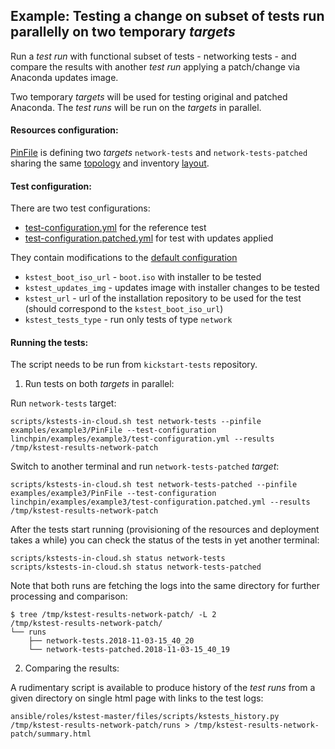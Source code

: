 Example: Testing a change on subset of tests run parallelly on two temporary *targets*
--------------------------------------------------------------------------------------

Run a *test run* with functional subset of tests - networking tests - and compare the results with another *test run* applying a patch/change via Anaconda updates image.

Two temporary *targets* will be used for testing original and patched Anaconda. The *test runs* will be run on the *targets* in parallel.

#### Resources configuration:

[PinFile](PinFile) is defining two *targets* `network-tests` and `network-tests-patched` sharing the same [topology](../../topologies/kstests.yml) and inventory [layout](../../layouts/kstests.yml).


#### Test configuration:

There are two test configurations:

* [test-configuration.yml](test-configuration.yml) for the reference test
* [test-configuration.patched.yml](test-configuration.patched.yml) for test with updates applied

They contain modifications to the [default configuration](../../../ansible/roles/kstest-master/defaults/main/test-configuration.yml)

* `kstest_boot_iso_url` - `boot.iso` with installer to be tested
* `kstest_updates_img` - updates image with installer changes to be tested
* `kstest_url` - url of the installation repository to be used for the test (should correspond to the `kstest_boot_iso_url`)
* `kstest_tests_type` - run only tests of type `network`

#### Running the tests:

The script needs to be run from `kickstart-tests` repository.

1) Run tests on both *targets* in parallel:


Run `network-tests` target:
```
scripts/kstests-in-cloud.sh test network-tests --pinfile examples/example3/PinFile --test-configuration linchpin/examples/example3/test-configuration.yml --results /tmp/kstest-results-network-patch
```
Switch to another terminal and run `network-tests-patched` *target*:

```
scripts/kstests-in-cloud.sh test network-tests-patched --pinfile examples/example3/PinFile --test-configuration linchpin/examples/example3/test-configuration.patched.yml --results /tmp/kstest-results-network-patch
```

After the tests start running (provisioning of the resources and deployment takes a while) you can check the status of the tests in yet another terminal:
```
scripts/kstests-in-cloud.sh status network-tests
scripts/kstests-in-cloud.sh status network-tests-patched

```

Note that both runs are fetching the logs into the same directory for further processing and comparison:

```
$ tree /tmp/kstest-results-network-patch/ -L 2
/tmp/kstest-results-network-patch/
└── runs
    ├── network-tests.2018-11-03-15_40_20
    └── network-tests-patched.2018-11-03-15_40_19

```

2) Comparing the results:

A rudimentary script is available to produce history of the *test runs* from a given directory on single html page with links to the test logs:

```
ansible/roles/kstest-master/files/scripts/kstests_history.py /tmp/kstest-results-network-patch/runs > /tmp/kstest-results-network-patch/summary.html
```

